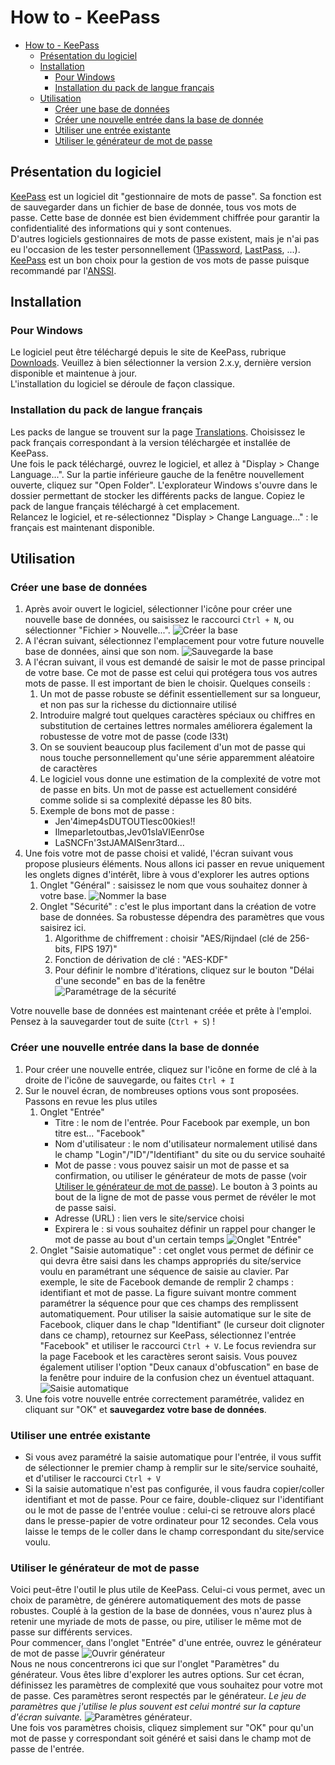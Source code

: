 # How to - KeePass

- [How to - KeePass](#how-to---keepass)
  - [Présentation du logiciel](#présentation-du-logiciel)
  - [Installation](#installation)
    - [Pour Windows](#pour-windows)
    - [Installation du pack de langue français](#installation-du-pack-de-langue-français)
  - [Utilisation](#utilisation)
    - [Créer une base de données](#créer-une-base-de-données)
    - [Créer une nouvelle entrée dans la base de donnée](#créer-une-nouvelle-entrée-dans-la-base-de-donnée)
    - [Utiliser une entrée existante](#utiliser-une-entrée-existante)
    - [Utiliser le générateur de mot de passe](#utiliser-le-générateur-de-mot-de-passe)

## Présentation du logiciel

[KeePass][website] est un logiciel dit "gestionnaire de mots de passe". Sa fonction est de sauvegarder dans un fichier de base de donnée, tous vos mots de passe. Cette base de donnée est bien évidemment chiffrée pour garantir la confidentialité des informations qui y sont contenues.  
D'autres logiciels gestionnaires de mots de passe existent, mais je n'ai pas eu l'occasion de les tester personnellement ([1Password][1password], [LastPass][lastpass], ...). [KeePass][website] est un bon choix pour la gestion de vos mots de passe puisque recommandé par l'[ANSSI][anssi].

## Installation

### Pour Windows

Le logiciel peut être téléchargé depuis le site de KeePass, rubrique [Downloads](https://keepass.info/download.html). Veuillez à bien sélectionner la version 2.x.y, dernière version disponible et maintenue à jour.  
L'installation du logiciel se déroule de façon classique.

### Installation du pack de langue français

Les packs de langue se trouvent sur la page [Translations](https://keepass.info/translations.html). Choisissez le pack français correspondant à la version téléchargée et installée de KeePass.  
Une fois le pack téléchargé, ouvrez le logiciel, et allez à "Display > Change Language...". Sur la partie inférieure gauche de la fenêtre nouvellement ouverte, cliquez sur "Open Folder". L'explorateur Windows s'ouvre dans le dossier permettant de stocker les différents packs de langue. Copiez le pack de langue français téléchargé à cet emplacement.  
Relancez le logiciel, et re-sélectionnez "Display > Change Language..." : le français est maintenant disponible.

## Utilisation

### Créer une base de données

1. Après avoir ouvert le logiciel, sélectionner l'icône pour créer une nouvelle base de données, ou saisissez le raccourci `Ctrl + N`, ou sélectionner "Fichier > Nouvelle...". ![Créer la base](1_creer_base.png)
1. A l'écran suivant, sélectionnez l'emplacement pour votre future nouvelle base de données, ainsi que son nom. ![Sauvegarde la base](2_save_base.png)
1. A l'écran suivant, il vous est demandé de saisir le mot de passe principal de votre base. Ce mot de passe est celui qui protégera tous vos autres mots de passe. Il est important de bien le choisir. Quelques conseils :
   1. Un mot de passe robuste se définit essentiellement sur sa longueur, et non pas sur la richesse du dictionnaire utilisé
   1. Introduire malgré tout quelques caractères spéciaux ou chiffres en substitution de certaines lettres normales améliorera également la robustesse de votre mot de passe (code l33t)
   1. On se souvient beaucoup plus facilement d'un mot de passe qui nous touche personnellement qu'une série apparemment aléatoire de caractères
   1. Le logiciel vous donne une estimation de la complexité de votre mot de passe en bits. Un mot de passe est actuellement considéré comme solide si sa complexité dépasse les 80 bits.
   1. Exemple de bons mot de passe :
      * Jen'4imep4sDUTOUTlesc00kies!!
      * Ilmeparletoutbas,Jev01slaVIEenr0se
      * LaSNCFn'3stJAMAISenr3tard...
1. Une fois votre mot de passe choisi et validé, l'écran suivant vous propose plusieurs éléments. Nous allons ici passer en revue uniquement les onglets dignes d'intérêt, libre à vous d'explorer les autres options
   1. Onglet "Général" : saisissez le nom que vous souhaitez donner à votre base. ![Nommer la base](3_onglet_gnrl.png)
   1. Onglet "Sécurité" : c'est le plus important dans la création de votre base de données. Sa robustesse dépendra des paramètres que vous saisirez ici.
      1. Algorithme de chiffrement : choisir "AES/Rijndael (clé de 256-bits, FIPS 197)"
      1. Fonction de dérivation de clé : "AES-KDF"
      1. Pour définir le nombre d'itérations, cliquez sur le bouton "Délai d'une seconde" en bas de la fenêtre ![Paramétrage de la sécurité](4_onglet_securite.png)


Votre nouvelle base de données est maintenant créée et prête à l'emploi. Pensez à la sauvegarder tout de suite (`Ctrl + S`) !

### Créer une nouvelle entrée dans la base de donnée

1. Pour créer une nouvelle entrée, cliquez sur l'icône en forme de clé à la droite de l'icône de sauvegarde, ou faites `Ctrl + I`
1. Sur le nouvel écran, de nombreuses options vous sont proposées. Passons en revue les plus utiles
   1. Onglet "Entrée"
      * Titre : le nom de l'entrée. Pour Facebook par exemple, un bon titre est... "Facebook"
      * Nom d'utilisateur : le nom d'utilisateur normalement utilisé dans le champ "Login"/"ID"/"Identifiant" du site ou du service souhaité
      * Mot de passe : vous pouvez saisir un mot de passe et sa confirmation, ou utiliser le générateur de mots de passe (voir [Utiliser le générateur de mot de passe](#utiliser-le-g%c3%a9n%c3%a9rateur-de-mot-de-passe)). Le bouton à 3 points au bout de la ligne de mot de passe vous permet de révéler le mot de passe saisi.
      * Adresse (URL) : lien vers le site/service choisi
      * Expirera le : si vous souhaitez définir un rappel pour changer le mot de passe au bout d'un certain temps ![Onglet "Entrée"](5_nvl_entree_onglet_entree.png)
    1. Onglet "Saisie automatique" : cet onglet vous permet de définir ce qui devra être saisi dans les champs appropriés du site/service voulu en paramétrant une séquence de saisie au clavier. Par exemple, le site de Facebook demande de remplir 2 champs : identifiant et mot de passe. La figure suivant montre comment paramétrer la séquence pour que ces champs des remplissent automatiquement. Pour utiliser la saisie automatique sur le site de Facebook, cliquer dans le chap "Identifiant" (le curseur doit clignoter dans ce champ), retournez sur KeePass, sélectionnez l'entrée "Facebook" et utiliser le raccourci `Ctrl + V`. Le focus reviendra sur la page Facebook et les caractères seront saisis. Vous pouvez également utiliser l'option "Deux canaux d'obfuscation" en base de la fenêtre pour induire de la confusion chez un éventuel attaquant. ![Saisie automatique](6_nvl_entree_saisie_auto.png)
1. Une fois votre nouvelle entrée correctement paramétrée, validez en cliquant sur "OK" et **sauvegardez votre base de données**.

### Utiliser une entrée existante

* Si vous avez paramétré la saisie automatique pour l'entrée, il vous suffit de sélectionner le premier champ à remplir sur le site/service souhaité, et d'utiliser le raccourci `Ctrl + V` 
* Si la saisie automatique n'est pas configurée, il vous faudra copier/coller identifiant et mot de passe. Pour ce faire, double-cliquez sur l'identifiant ou le mot de passe de l'entrée voulue : celui-ci se retrouve alors placé dans le presse-papier de votre ordinateur pour 12 secondes. Cela vous laisse le temps de le coller dans le champ correspondant du site/service voulu.

### Utiliser le générateur de mot de passe

Voici peut-être l'outil le plus utile de KeePass. Celui-ci vous permet, avec un choix de paramètre, de générere automatiquement des mots de passe robustes. Couplé à la gestion de la base de données, vous n'aurez plus à retenir une myriade de mots de passe, ou pire, utiliser le même mot de passe sur différents services.  
Pour commencer, dans l'onglet "Entrée" d'une entrée, ouvrez le générateur de mot de passe ![Ouvrir générateur](7_ouvrir_generateur.png)  
Nous ne nous concentrerons ici que sur l'onglet "Paramètres" du générateur. Vous êtes libre d'explorer les autres options. Sur cet écran, définissez les paramètres de complexité que vous souhaitez pour votre mot de passe. Ces paramètres seront respectés par le générateur. _Le jeu de paramètres que j'utilise le plus souvent est celui montré sur la capture d'écran suivante._ ![Paramètres générateur](8_parametres_generateur.png).  
Une fois vos paramètres choisis, cliquez simplement sur "OK" pour qu'un mot de passe y correspondant soit généré et saisi dans le champ mot de passe de l'entrée.


[website]: https://keepass.info
[1password]: https://1password.com/
[lastpass]: https://www.lastpass.com/fr
[anssi]: https://www.ssi.gouv.fr/